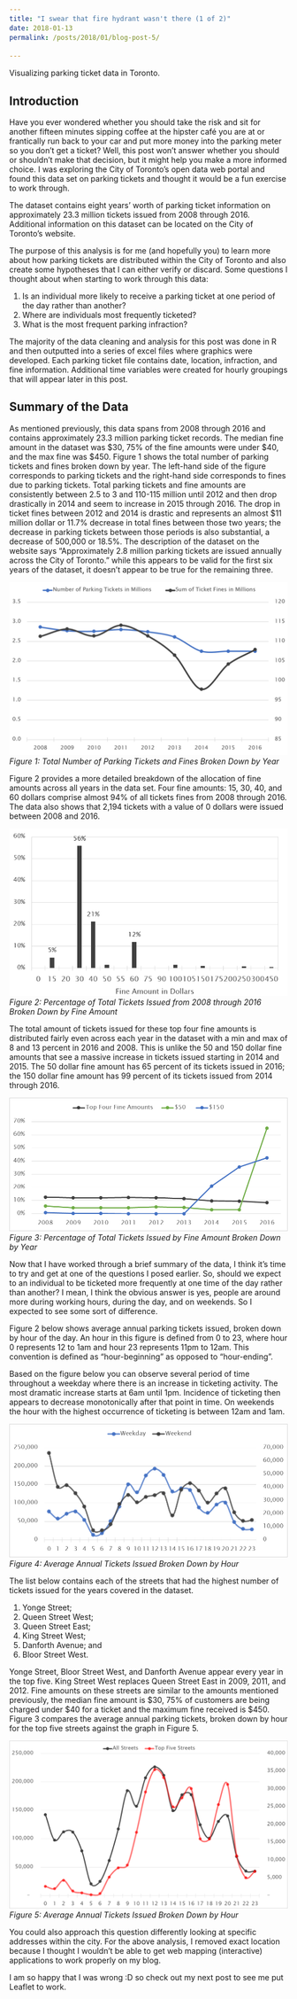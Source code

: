 ```yaml
---
title: "I swear that fire hydrant wasn't there (1 of 2)"
date: 2018-01-13
permalink: /posts/2018/01/blog-post-5/

---
```


Visualizing parking ticket data in Toronto.


Introduction
------
Have you ever wondered whether you should take the risk and sit for another fifteen minutes sipping coffee at the hipster café you are at or frantically run back to your car and put more money into the parking meter so you don’t get a ticket? Well, this post won’t answer whether you should or shouldn’t make that decision, but it might help you make a more informed choice. I was exploring the City of Toronto’s open data web portal and found this data set on parking tickets and thought it would be a fun exercise to work through. 

The dataset contains eight years’ worth of parking ticket information on approximately 23.3 million tickets issued from 2008 through 2016. Additional information on this dataset can be located on the City of Toronto’s website.

The purpose of this analysis is for me (and hopefully you) to learn more about how parking tickets are distributed within the City of Toronto and also create some hypotheses that I can either verify or discard. Some questions I thought about when starting to work through this data:

1.	Is an individual more likely to receive a parking ticket at one period of the day rather than another?
2.	Where are individuals most frequently ticketed?
3.	What is the most frequent parking infraction?

The majority of the data cleaning and analysis for this post was done in R and then outputted into a series of excel files where graphics were developed. Each parking ticket file contains date, location, infraction, and fine information. Additional time variables were created for hourly groupings that will appear later in this post.

Summary of the Data
------
As mentioned previously, this data spans from 2008 through 2016 and contains approximately 23.3 million parking ticket records. The median fine amount in the dataset was $30, 75% of the fine amounts were under $40, and the max fine was $450. Figure 1 shows the total number of parking tickets and fines broken down by year. The left-hand side of the figure corresponds to parking tickets and the right-hand side corresponds to fines due to parking tickets. 
Total parking tickets and fine amounts are consistently between 2.5 to 3 and 110-115 million until 2012 and then drop drastically in 2014 and seem to increase in 2015 through 2016. The drop in ticket fines between 2012 and 2014 is drastic and represents an almost $11 million dollar or 11.7% decrease in total fines between those two years; the decrease in parking tickets between those periods is also substantial, a decrease of 500,000 or 18.5%. 
The description of the dataset on the website says “Approximately 2.8 million parking tickets are issued annually across the City of Toronto.” while this appears to be valid for the first six years of the dataset, it doesn’t appear to be true for the remaining three.

![center](/images/2018-01-13_Parking-tickets/Picture3.png)     
*Figure 1: Total Number of Parking Tickets and Fines Broken Down by Year*

Figure 2 provides a more detailed breakdown of the allocation of fine amounts across all years in the data set. Four fine amounts: 15, 30, 40, and 60 dollars comprise almost 94% of all tickets fines from 2008 through 2016. The data also shows that 2,194 tickets with a value of 0 dollars were issued between 2008 and 2016. 
 
![center](/images/2018-01-13_Parking-tickets/Picture6.PNG)     
*Figure 2: Percentage of Total Tickets Issued from 2008 through 2016 Broken Down by Fine Amount*

The total amount of tickets issued for these top four fine amounts is distributed fairly even across each year in the dataset with a min and max of 8 and 13 percent in 2016 and 2008. This is unlike the 50 and 150 dollar fine amounts that see a massive increase in tickets issued starting in 2014 and 2015. The 50 dollar fine amount has 65 percent of its tickets issued in 2016; the 150 dollar fine amount has 99 percent of its tickets issued from 2014 through 2016.  

![center](/images/2018-01-13_Parking-tickets/Picture5.png)     
*Figure 3: Percentage of Total Tickets Issued by Fine Amount Broken Down by Year*

Now that I have worked through a brief summary of the data, I think it’s time to try and get at one of the questions I posed earlier. So, should we expect to an individual to be ticketed more frequently at one time of the day rather than another? I mean, I think the obvious answer is yes, people are around more during working hours, during the day, and on weekends. So I expected to see some sort of difference. 

Figure 2 below shows average annual parking tickets issued, broken down by hour of the day. An hour in this figure is defined from 0 to 23, where hour 0 represents 12 to 1am and hour 23 represents 11pm to 12am. This convention is defined as “hour-beginning” as opposed to “hour-ending”.

Based on the figure below you can observe several period of time throughout a weekday where there is an increase in ticketing activity. The most dramatic increase starts at 6am until 1pm. Incidence of ticketing then appears to decrease monotonically after that point in time. On weekends the hour with the highest occurrence of ticketing is between 12am and 1am.

![center](/images/2018-01-13_Parking-tickets/Picture4.png)     
*Figure 4:  Average Annual Tickets Issued Broken Down by Hour*
 
The list below contains each of the streets that had the highest number of tickets issued for the years covered in the dataset. 
1.	Yonge Street;
2.	Queen Street West;
3.	Queen Street East;
4.	King Street West;
5.	Danforth Avenue; and
6.	Bloor Street West.

Yonge Street, Bloor Street West, and Danforth Avenue appear every year in the top five. King Street West replaces Queen Street East in 2009, 2011, and 2012. Fine amounts on these streets are similar to the amounts mentioned previously, the median fine amount is $30, 75% of customers are being charged under $40 for a ticket and the maximum fine received is $450. Figure 3 compares the average annual parking tickets, broken down by hour for the top five streets against the graph in Figure 5.

![center](/images/2018-01-13_Parking-tickets/Picture1.png)     
*Figure 5: Average Annual Tickets Issued Broken Down by Hour*

You could also approach this question differently looking at specific addresses within the city. For the above analysis, I removed exact location because I thought I wouldn’t be able to get web mapping (interactive) applications to work properly on my blog. 

I am so happy that I was wrong :D so check out my next post to see me put Leaflet to work.
